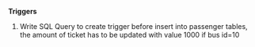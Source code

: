 **Triggers**
1. Write SQL Query to create trigger before insert into passenger tables, the amount of ticket has to be updated with value 1000 if bus id=10
